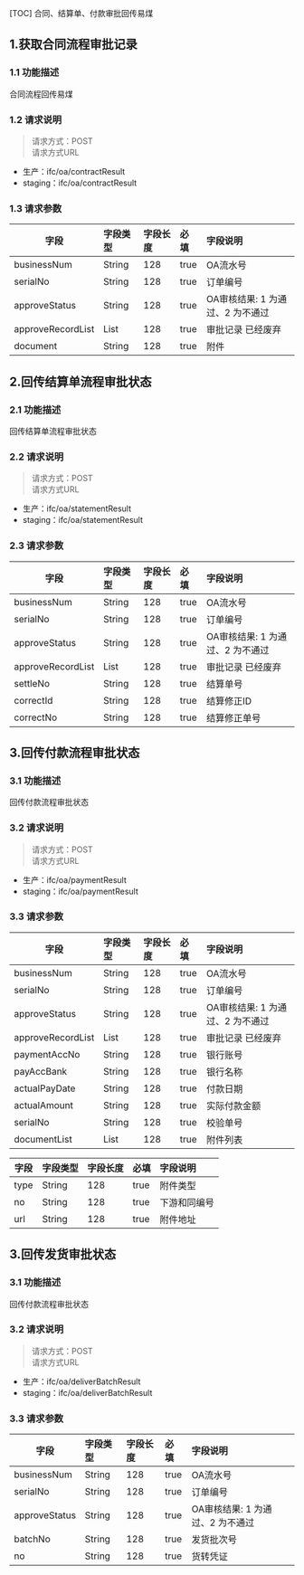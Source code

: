 [TOC]
合同、结算单、付款审批回传易煤
## 1.获取合同流程审批记录
### 1.1 功能描述
合同流程回传易煤
### 1.2 请求说明
> 请求方式：POST<br>
> 请求方式URL
   * 生产：ifc/oa/contractResult
   * staging：ifc/oa/contractResult
### 1.3 请求参数
字段          | 字段类型  | 字段长度| 必填| 字段说明
--------------|:-----------|:-----------|:-----------|:-----------
businessNum  | String      |128    | true|  OA流水号 
serialNo     | String      |128    | true|  订单编号 
approveStatus| String      |128    | true|  OA审核结果: 1 为通过、2 为不通过 
approveRecordList | List |128    | true| 审批记录  已经废弃
document     |String |128    | true| 附件 

## 2.回传结算单流程审批状态
### 2.1 功能描述
回传结算单流程审批状态
### 2.2 请求说明
> 请求方式：POST<br>
> 请求方式URL
   * 生产：ifc/oa/statementResult
   * staging：ifc/oa/statementResult

### 2.3 请求参数
字段          | 字段类型  | 字段长度| 必填| 字段说明
--------------|:-----------|:-----------|:-----------|:-----------
businessNum  | String      |128    | true|  OA流水号 
serialNo     | String      |128    | true|  订单编号 
approveStatus| String      |128    | true|  OA审核结果: 1 为通过、2 为不通过 
approveRecordList | List |128    | true| 审批记录  已经废弃
settleNo     | String |128    | true| 结算单号 
correctId    | String |128    | true| 结算修正ID
correctNo    | String |128    | true| 结算修正单号 

## 3.回传付款流程审批状态
### 3.1 功能描述
回传付款流程审批状态
### 3.2 请求说明
> 请求方式：POST<br>
> 请求方式URL
   * 生产：ifc/oa/paymentResult
   * staging：ifc/oa/paymentResult
### 3.3 请求参数
字段          | 字段类型  | 字段长度| 必填| 字段说明
--------------|:-----------|:-----------|:-----------|:-----------
businessNum  | String      |128    | true|  OA流水号 
serialNo     | String      |128    | true|  订单编号 
approveStatus| String      |128    | true|  OA审核结果: 1 为通过、2 为不通过 
approveRecordList | List |128    | true| 审批记录  已经废弃
paymentAccNo  | String      |128    | true|  银行账号 
payAccBank   | String      |128    | true|   银行名称 
actualPayDate | String      |128    | true|  付款日期 
actualAmount  | String      |128    | true|  实际付款金额 
serialNo      | String      |128    | true|  校验单号 
documentList  | List  |128    | true|   附件列表 


字段          | 字段类型  | 字段长度| 必填| 字段说明
--------------|:-----------|:-----------|:-----------|:-----------
type          | String      |128    | true|  附件类型 
no            | String      |128    | true|  下游和同编号 
url           | String      |128    | true|  附件地址 


## 3.回传发货审批状态
### 3.1 功能描述
回传付款流程审批状态
### 3.2 请求说明
> 请求方式：POST<br>
> 请求方式URL
   * 生产：ifc/oa/deliverBatchResult
   * staging：ifc/oa/deliverBatchResult
### 3.3 请求参数
字段          | 字段类型  | 字段长度| 必填| 字段说明
--------------|:-----------|:-----------|:-----------|:-----------
businessNum  | String      |128    | true|  OA流水号 
serialNo     | String      |128    | true|  订单编号 
approveStatus| String      |128    | true|  OA审核结果: 1 为通过、2 为不通过 
batchNo      | String      |128    | true|  发货批次号 
no           | String      |128    | true|  货转凭证 

